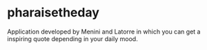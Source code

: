 # pharaisetheday
Application developed by Menini and Latorre in which you can get a inspiring quote depending in your daily mood.
